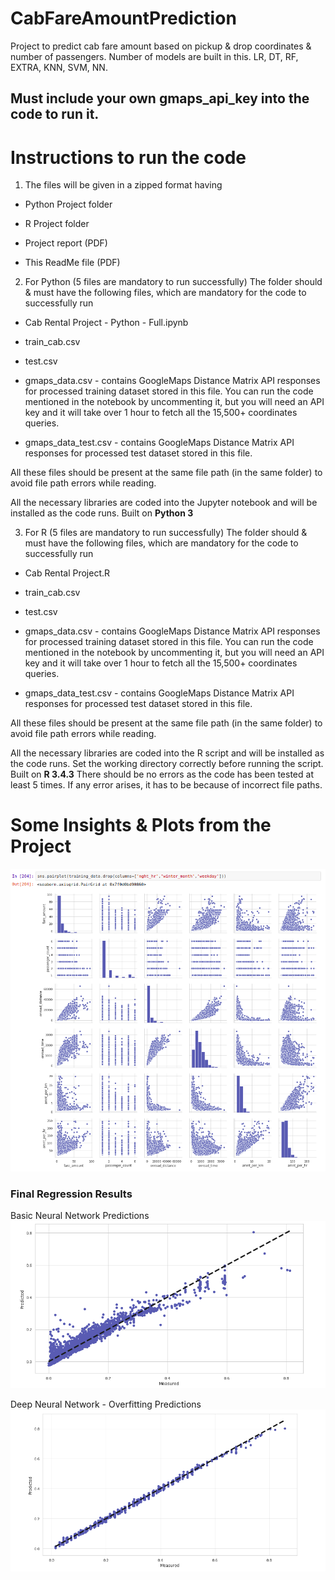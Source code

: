# CabFareAmountPrediction
Project to predict cab fare amount based on pickup &amp; drop coordinates &amp; number of passengers. Number of models are built in this. LR, DT, RF, EXTRA, KNN, SVM, NN.

## Must include your own gmaps_api_key into the code to run it.

# Instructions to run the code
1. The files will be given in a zipped format having
  * Python Project folder

  * R Project folder

  * Project report (PDF)

  * This ReadMe file (PDF)

2. For Python (5 files are mandatory to run successfully)
The folder should & must have the following files, which are mandatory for the code to successfully
run
  * Cab Rental Project - Python - Full.ipynb

  * train_cab.csv

  * test.csv

  * gmaps_data.csv - contains GoogleMaps Distance Matrix API responses for processed training
dataset stored in this file. You can run the code mentioned in the notebook by uncommenting it, but
you will need an API key and it will take over 1 hour to fetch all the 15,500+ coordinates queries.

  * gmaps_data_test.csv - contains GoogleMaps Distance Matrix API responses for processed test
dataset stored in this file.

All these files should be present at the same file path (in the same folder) to avoid file path errors
while reading.

All the necessary libraries are coded into the Jupyter notebook and will be installed as the code runs.
Built on **Python 3**

3. For R (5 files are mandatory to run successfully)
The folder should & must have the following files, which are mandatory for the code to successfully
run
  * Cab Rental Project.R

  * train_cab.csv

  * test.csv

  * gmaps_data.csv - contains GoogleMaps Distance Matrix API responses for processed training
dataset stored in this file. You can run the code mentioned in the notebook by uncommenting it, but
you will need an API key and it will take over 1 hour to fetch all the 15,500+ coordinates queries.

  * gmaps_data_test.csv - contains GoogleMaps Distance Matrix API responses for processed test
dataset stored in this file.

All these files should be present at the same file path (in the same folder) to avoid file path errors
while reading.

All the necessary libraries are coded into the R script and will be installed as the code runs. Set the
working directory correctly before running the script.
Built on **R 3.4.3**
There should be no errors as the code has been tested at least 5 times. If any error arises, it has to be
because of incorrect file paths.

# Some Insights & Plots from the Project

![Pair Scatterplot of the numerical variables in the training set](https://github.com/aks18/CabFareAmountPrediction/blob/master/Plots/Screenshot%20from%202019-09-18%2015-21-44.png)

### Final Regression Results

Basic Neural Network Predictions
![Basic Neural Network Predictions](https://github.com/aks18/CabFareAmountPrediction/blob/master/Plots/BasicNNPredictions.png)

Deep Neural Network - Overfitting Predictions
![Deep Neural Network - Overfitting Predictions](https://github.com/aks18/CabFareAmountPrediction/blob/master/Plots/OverfittingNNPredictions.png)

